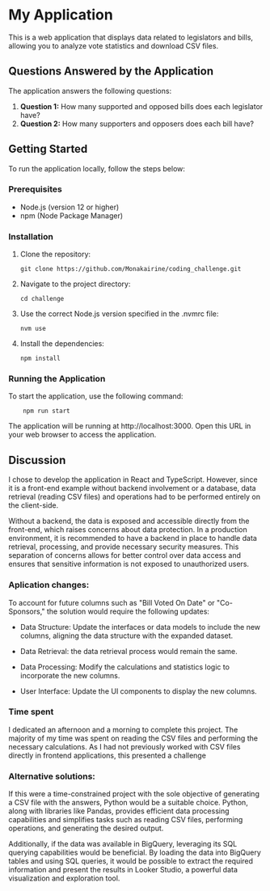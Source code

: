 # My Application

This is a web application that displays data related to legislators and bills, allowing you to analyze vote statistics and download CSV files.

## Questions Answered by the Application

The application answers the following questions:

1. **Question 1:** How many supported and opposed bills does each legislator have?
2. **Question 2:** How many supporters and opposers does each bill have?

## Getting Started

To run the application locally, follow the steps below:

### Prerequisites

- Node.js (version 12 or higher)
- npm (Node Package Manager)

### Installation

1. Clone the repository:

   ```shell
   git clone https://github.com/Monakairine/coding_challenge.git
   ```
2. Navigate to the project directory:
   ```shell
   cd challenge
   ```
3. Use the correct Node.js version specified in the .nvmrc file:
    ```shell
    nvm use
    ```
4. Install the dependencies:
     ```shell
    npm install
    ```

### Running the Application

To start the application, use the following command:

```shell
    npm run start
```

The application will be running at http://localhost:3000. Open this URL in your web browser to access the application.


## Discussion

I chose to develop the application in React and TypeScript. However, since it is a front-end example without backend involvement or a database, data retrieval (reading CSV files) and operations had to be performed entirely on the client-side. 

Without a backend, the data is exposed and accessible directly from the front-end, which raises concerns about data protection. In a production environment, it is recommended to have a backend in place to handle data retrieval, processing, and provide necessary security measures. This separation of concerns allows for better control over data access and ensures that sensitive information is not exposed to unauthorized users.

### Aplication changes:

To account for future columns such as "Bill Voted On Date" or "Co-Sponsors," the solution would require the following updates:

- Data Structure: Update the interfaces or data models to include the new columns, aligning the data structure with the expanded dataset.

- Data Retrieval: the data retrieval process would remain the same.

- Data Processing: Modify the calculations and statistics logic to incorporate the new columns. 

- User Interface: Update the UI components to display the new columns.


### Time spent

I dedicated an afternoon and a morning to complete this project. The majority of my time was spent on reading the CSV files and performing the necessary calculations. As I had not previously worked with CSV files directly in frontend applications, this presented a challenge 
### Alternative solutions:

If this were a time-constrained project with the sole objective of generating a CSV file with the answers, Python would be a suitable choice. Python, along with libraries like Pandas, provides efficient data processing capabilities and simplifies tasks such as reading CSV files, performing operations, and generating the desired output.

Additionally, if the data was available in BigQuery, leveraging its SQL querying capabilities would be beneficial. By loading the data into BigQuery tables and using SQL queries, it would be possible to extract the required information and present the results in Looker Studio, a powerful data visualization and exploration tool.




